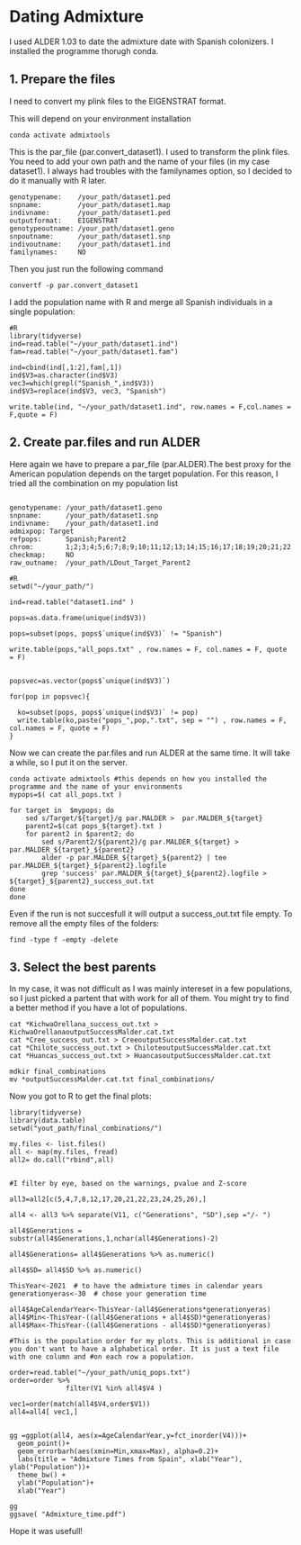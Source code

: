 
# Dating Admixture

I used ALDER 1.03 to date the admixture date with Spanish colonizers. I installed the programme thorugh conda. 


## 1. Prepare the files

I need to convert my plink files to the EIGENSTRAT format. 

This will depend on your environment installation 
```
conda activate admixtools 
``` 
This is the par_file (par.convert_dataset1). I used to transform the plink files. You need to add your own path and the name of your files (in my case dataset1). 
I always had troubles with the familynames option, so I decided to do it manually with R later.

```
genotypename:    /your_path/dataset1.ped
snpname:         /your_path/dataset1.map
indivname:       /your_path/dataset1.ped
outputformat:    EIGENSTRAT
genotypeoutname: /your_path/dataset1.geno
snpoutname:      /your_path/dataset1.snp
indivoutname:    /your_path/dataset1.ind
familynames:     NO

```
Then you just run the following command
```
convertf -p par.convert_dataset1
```

I add the population name with R and merge all Spanish individuals in a single population:
```
#R
library(tidyverse)
ind=read.table("~/your_path/dataset1.ind")
fam=read.table("~/your_path/dataset1.fam")

ind=cbind(ind[,1:2],fam[,1])
ind$V3=as.character(ind$V3)
vec3=which(grepl("Spanish_",ind$V3))
ind$V3=replace(ind$V3, vec3, "Spanish")

write.table(ind, "~/your_path/dataset1.ind", row.names = F,col.names = F,quote = F)
```

## 2. Create par.files and run ALDER
Here again we have to prepare a par_file (par.ALDER).The best proxy for the American population depends on the target population. For this reason, I tried all the combination on my population list

```

genotypename: /your_path/dataset1.geno
snpname:      /your_path/dataset1.snp
indivname:    /your_path/dataset1.ind
admixpop: Target
refpops:      Spanish;Parent2
chrom:        1;2;3;4;5;6;7;8;9;10;11;12;13;14;15;16;17;18;19;20;21;22
checkmap:     NO
raw_outname:  /your_path/LDout_Target_Parent2
``` 

```
#R
setwd("~/your_path/")

ind=read.table("dataset1.ind" )

pops=as.data.frame(unique(ind$V3))

pops=subset(pops, pops$`unique(ind$V3)` != "Spanish")

write.table(pops,"all_pops.txt" , row.names = F, col.names = F, quote = F)


popsvec=as.vector(pops$`unique(ind$V3)`)

for(pop in popsvec){
  
  ko=subset(pops, pops$`unique(ind$V3)` != pop)
  write.table(ko,paste("pops_",pop,".txt", sep = "") , row.names = F, col.names = F, quote = F)
}

```


Now we can create the par.files and run ALDER at the same time. It will take a while, so I put it on the server. 

```
conda activate admixtools #this depends on how you installed the programme and the name of your environments
mypops=$( cat all_pops.txt )

for target in  $mypops; do
	sed s/Target/${target}/g par.MALDER >  par.MALDER_${target}
	parent2=$(cat pops_${target}.txt )
	for parent2 in $parent2; do
		sed s/Parent2/${parent2}/g par.MALDER_${target} >  par.MALDER_${target}_${parent2}
		alder -p par.MALDER_${target}_${parent2} | tee par.MALDER_${target}_${parent2}.logfile
		grep 'success' par.MALDER_${target}_${parent2}.logfile > ${target}_${parent2}_success_out.txt
done
done

```
Even if the run is not succesfull it will output a success_out.txt file empty. To remove all the empty files of the folders:


```
find -type f -empty -delete
```


## 3. Select the best parents 
In my case, it was not difficult as I was mainly intereset in a few populations, so I just picked a partent that with work for all of them. You might try to find a better method if you have a lot of populations.


```
cat *KichwaOrellana_success_out.txt > KichwaOrellanaoutputSuccessMalder.cat.txt
cat *Cree_success_out.txt > CreeoutputSuccessMalder.cat.txt
cat *Chilote_success_out.txt > ChiloteoutputSuccessMalder.cat.txt
cat *Huancas_success_out.txt > HuancasoutputSuccessMalder.cat.txt

mdkir final_combinations
mv *outputSuccessMalder.cat.txt final_combinations/
```

Now you got to R to get the final plots: 

```
library(tidyverse)
library(data.table)
setwd("yout_path/final_combinations/")

my.files <- list.files()
all <- map(my.files, fread)
all2= do.call("rbind",all)
 

#I filter by eye, based on the warnings, pvalue and Z-score

all3=all2[c(5,4,7,8,12,17,20,21,22,23,24,25,26),]

all4 <- all3 %>% separate(V11, c("Generations", "SD"),sep ="/- ") 

all4$Generations = substr(all4$Generations,1,nchar(all4$Generations)-2)

all4$Generations= all4$Generations %>% as.numeric()

all4$SD= all4$SD %>% as.numeric()

ThisYear<-2021  # to have the admixture times in calendar years
generationyeras<-30  # chose your generation time

all4$AgeCalendarYear<-ThisYear-(all4$Generations*generationyeras)
all4$Min<-ThisYear-((all4$Generations + all4$SD)*generationyeras)
all4$Max<-ThisYear-((all4$Generations - all4$SD)*generationyeras)

#This is the population order for my plots. This is additional in case you don't want to have a alphabetical order. It is just a text file with one column and #on each row a population.

order=read.table("~/your_path/uniq_pops.txt")
order=order %>% 
              filter(V1 %in% all4$V4 )  
              
vec1=order(match(all4$V4,order$V1))
all4=all4[ vec1,]


gg =ggplot(all4, aes(x=AgeCalendarYear,y=fct_inorder(V4)))+
  geom_point()+
  geom_errorbarh(aes(xmin=Min,xmax=Max), alpha=0.2)+
  labs(title = "Admixture Times from Spain", xlab("Year"), ylab("Population"))+
  theme_bw() +
  ylab("Population")+
  xlab("Year")

gg
ggsave( "Admixture_time.pdf")

```

Hope it was usefull!
